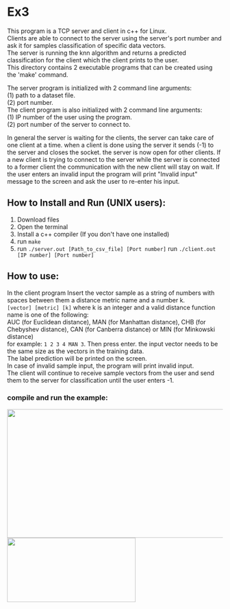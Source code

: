 # Ex3
This program is a TCP server and client in c++ for Linux.  
Clients are able to connect to the server using the server's port number and ask it for samples classification of specific data vectors.  
The server is running the knn algorithm and returns a predicted classification for the client which the client prints to the user.  
This directory contains 2 executable programs that can be created using the 'make' command.  

The server program is initialized with 2 command line arguments:  
(1) path to a dataset file.  
(2) port number.  
The client program is also initialized with 2 command line arguments:  
(1) IP number of the user using the program.  
(2) port number of the server to connect to.  

In general the server is waiting for the clients, the server can take care of one client at a time. when a client is done using the server it sends (-1) to the server and closes the socket. the server is now open for other clients.
If a new client is trying to connect to the server while the server is connected to a former client the communication with the new client will stay on wait.
If the user enters an invalid input the program will print "Invalid input" message to the screen and ask the user to re-enter his input.


## **How to Install and Run (UNIX users):**
1. Download files
2. Open the terminal
3. Install a c++ compiler (If you don't have one installed)
4. run `make`
5. run `./server.out [Path_to_csv_file] [Port number]`
   run `./client.out [IP number] [Port number]`


## **How to use:**
In the client program Insert the vector sample as a string of numbers with spaces between them a distance metric name and a number k.  
`[vector] [metric] [k]`
where k is an integer and a valid distance function name is one of the following:  
AUC (for Euclidean distance), MAN (for Manhattan distance), CHB (for Chebyshev distance), CAN (for Canberra distance) or MIN (for Minkowski distance)  
for example: `1 2 3 4 MAN 3`. Then press enter. 
the input vector needs to be the same size as the vectors in the training data.  
The label prediction will be printed on the screen.  
In case of invalid sample input, the program will print invalid input.  
The client will continue to receive sample vectors from the user and send them to the server for classification until the user enters -1.

### compile and run the example:  
<img src="https://user-images.githubusercontent.com/72741540/210270427-5b4b0fab-1302-4111-9364-eef9d5c759a2.png" width="1000" height="300">
<img src="https://user-images.githubusercontent.com/72741540/210270455-af643b03-8279-4746-92ee-6d0bb13c9cb8.png" width="300" height="150">

